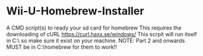 # Wii-U-Homebrew-Installer
A CMD script(s) to ready your sd card for homebrew
This requires the downloading of cURL https://curl.haxx.se/windows/
This scrpit will run itself in C:\ so make sure it exist on your machine.
NOTE: Part 2 and onwards MUST be in C:\homebrew for them to work!!
